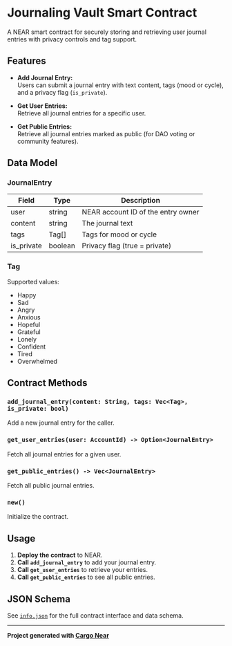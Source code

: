 # Journaling Vault Smart Contract

A NEAR smart contract for securely storing and retrieving user journal entries with privacy controls and tag support.

## Features

- **Add Journal Entry:**  
  Users can submit a journal entry with text content, tags (mood or cycle), and a privacy flag (`is_private`).

- **Get User Entries:**  
  Retrieve all journal entries for a specific user.

- **Get Public Entries:**  
  Retrieve all journal entries marked as public (for DAO voting or community features).

## Data Model

### JournalEntry

| Field       | Type      | Description                        |
|-------------|-----------|------------------------------------|
| user        | string    | NEAR account ID of the entry owner |
| content     | string    | The journal text                   |
| tags        | Tag[]     | Tags for mood or cycle             |
| is_private  | boolean   | Privacy flag (true = private)      |

### Tag

Supported values:
- Happy
- Sad
- Angry
- Anxious
- Hopeful
- Grateful
- Lonely
- Confident
- Tired
- Overwhelmed

## Contract Methods

### `add_journal_entry(content: String, tags: Vec<Tag>, is_private: bool)`

Add a new journal entry for the caller.

### `get_user_entries(user: AccountId) -> Option<JournalEntry>`

Fetch all journal entries for a given user.

### `get_public_entries() -> Vec<JournalEntry>`

Fetch all public journal entries.

### `new()`

Initialize the contract.

## Usage

1. **Deploy the contract** to NEAR.
2. **Call `add_journal_entry`** to add your journal entry.
3. **Call `get_user_entries`** to retrieve your entries.
4. **Call `get_public_entries`** to see all public entries.

## JSON Schema

See [`info.json`](/journal/info.json) for the full contract interface and data schema.

---

**Project generated with [Cargo Near](https://github.com/near/cargo-near)**
